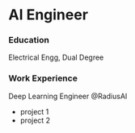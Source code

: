 # AI Engineer 

### Education
Electrical Engg, Dual Degree

### Work Experience
Deep Learning Engineer @RadiusAI
- project 1
- project 2



